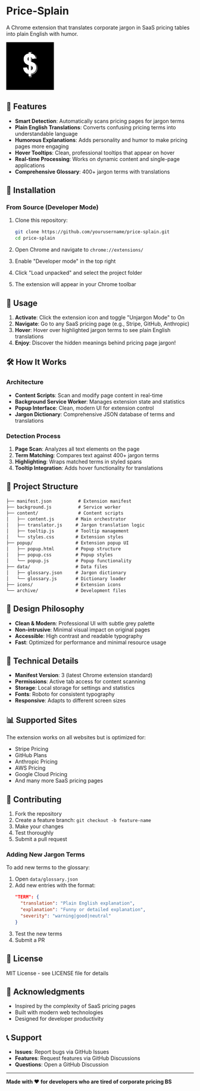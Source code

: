 # Price-Splain

A Chrome extension that translates corporate jargon in SaaS pricing tables into plain English with humor.

![Extension Icon](icons/icon128.png)

## 🎯 Features

- **Smart Detection**: Automatically scans pricing pages for jargon terms
- **Plain English Translations**: Converts confusing pricing terms into understandable language
- **Humorous Explanations**: Adds personality and humor to make pricing pages more engaging
- **Hover Tooltips**: Clean, professional tooltips that appear on hover
- **Real-time Processing**: Works on dynamic content and single-page applications
- **Comprehensive Glossary**: 400+ jargon terms with translations

## 🚀 Installation

### From Source (Developer Mode)

1. Clone this repository:
   ```bash
   git clone https://github.com/yourusername/price-splain.git
   cd price-splain
   ```

2. Open Chrome and navigate to `chrome://extensions/`

3. Enable "Developer mode" in the top right

4. Click "Load unpacked" and select the project folder

5. The extension will appear in your Chrome toolbar

## 📖 Usage

1. **Activate**: Click the extension icon and toggle "Unjargon Mode" to On
2. **Navigate**: Go to any SaaS pricing page (e.g., Stripe, GitHub, Anthropic)
3. **Hover**: Hover over highlighted jargon terms to see plain English translations
4. **Enjoy**: Discover the hidden meanings behind pricing page jargon!

## 🛠️ How It Works

### Architecture

- **Content Scripts**: Scan and modify page content in real-time
- **Background Service Worker**: Manages extension state and statistics
- **Popup Interface**: Clean, modern UI for extension control
- **Jargon Dictionary**: Comprehensive JSON database of terms and translations

### Detection Process

1. **Page Scan**: Analyzes all text elements on the page
2. **Term Matching**: Compares text against 400+ jargon terms
3. **Highlighting**: Wraps matched terms in styled spans
4. **Tooltip Integration**: Adds hover functionality for translations

## 📁 Project Structure

```
├── manifest.json          # Extension manifest
├── background.js          # Service worker
├── content/               # Content scripts
│   ├── content.js        # Main orchestrator
│   ├── translator.js     # Jargon translation logic
│   ├── tooltip.js        # Tooltip management
│   └── styles.css        # Extension styles
├── popup/                # Extension popup UI
│   ├── popup.html        # Popup structure
│   ├── popup.css         # Popup styles
│   └── popup.js          # Popup functionality
├── data/                 # Data files
│   ├── glossary.json     # Jargon dictionary
│   └── glossary.js       # Dictionary loader
├── icons/                # Extension icons
└── archive/              # Development files
```

## 🎨 Design Philosophy

- **Clean & Modern**: Professional UI with subtle grey palette
- **Non-intrusive**: Minimal visual impact on original pages
- **Accessible**: High contrast and readable typography
- **Fast**: Optimized for performance and minimal resource usage

## 🔧 Technical Details

- **Manifest Version**: 3 (latest Chrome extension standard)
- **Permissions**: Active tab access for content scanning
- **Storage**: Local storage for settings and statistics
- **Fonts**: Roboto for consistent typography
- **Responsive**: Adapts to different screen sizes

## 📊 Supported Sites

The extension works on all websites but is optimized for:
- Stripe Pricing
- GitHub Plans
- Anthropic Pricing
- AWS Pricing
- Google Cloud Pricing
- And many more SaaS pricing pages

## 🤝 Contributing

1. Fork the repository
2. Create a feature branch: `git checkout -b feature-name`
3. Make your changes
4. Test thoroughly
5. Submit a pull request

### Adding New Jargon Terms

To add new terms to the glossary:

1. Open `data/glossary.json`
2. Add new entries with the format:
   ```json
   "TERM": {
     "translation": "Plain English explanation",
     "explanation": "Funny or detailed explanation",
     "severity": "warning|good|neutral"
   }
   ```
3. Test the new terms
4. Submit a PR

## 📝 License

MIT License - see LICENSE file for details

## 🙏 Acknowledgments

- Inspired by the complexity of SaaS pricing pages
- Built with modern web technologies
- Designed for developer productivity

## 📞 Support

- **Issues**: Report bugs via GitHub Issues
- **Features**: Request features via GitHub Discussions
- **Questions**: Open a GitHub Discussion

---

**Made with ❤️ for developers who are tired of corporate pricing BS**
